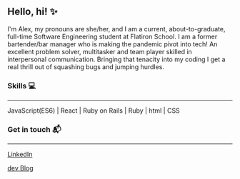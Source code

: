 ## Hello, hi! :sparkles:

I'm Alex, my pronouns are she/her, and I am a current, about-to-graduate, full-time Software Engineering student at Flatiron School. I am a former bartender/bar manager who is making the pandemic pivot into tech! An excellent problem solver, multitasker and team player skilled in interpersonal communication. Bringing that tenacity into my coding I get a real thrill out of squashing bugs and jumping hurdles. 


### Skills :computer:
---

JavaScript(ES6) | React | Ruby on Rails | Ruby | html | CSS

### Get in touch :mailbox_with_mail:
---

[LinkedIn](www.linkedin.com/in/alexandraricardel)

[dev Blog](https://dev.to/beendra)
